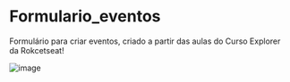 # Formulario_eventos

Formulário para criar eventos, criado a partir das aulas do Curso Explorer da Rokcetseat! 

![image](https://user-images.githubusercontent.com/71336555/225407915-16949cb4-e8c0-4eb4-902e-e6adeb0cc8e7.png)
